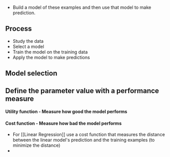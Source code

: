 - Build a model of these examples and then use that model to make prediction.

## Process
- Study the data
- Select a model
- Train the model on the training data
- Apply the model to make predictions 

## Model selection


## Define the parameter value with a performance measure

#### Utility function - Measure how good the model performs

#### Cost function - Measure how bad the model performs
- For [[Linear Regression]] use a cost function that measures the distance between the linear model's prediction and the training examples (to minimize the distance)
- 
